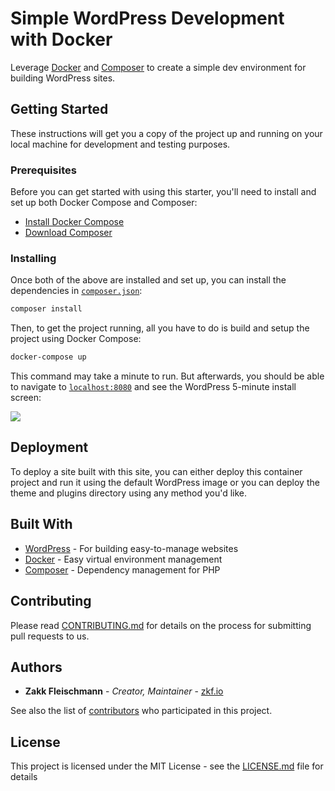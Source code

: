 # Simple WordPress Development with Docker

Leverage [Docker](https://www.docker.com) and
[Composer](https://getcomposer.org) to create a simple dev environment for
building WordPress sites.

## Getting Started

These instructions will get you a copy of the project up and running on your
local machine for development and testing purposes.

### Prerequisites

Before you can get started with using this starter, you'll need to install and
set up both Docker Compose and Composer:

* [Install Docker Compose](https://docs.docker.com/compose/install/)
* [Download Composer](https://getcomposer.org/download/)

### Installing

Once both of the above are installed and set up, you can install the
dependencies in [`composer.json`](./composer.json):

```sh
composer install
```

Then, to get the project running, all you have to do is build and setup the
project using Docker Compose:

```sh
docker-compose up
```

This command may take a minute to run. But afterwards, you should be able to
navigate to [`localhost:8080`](http://localhost:8080) and see the WordPress
5-minute install screen:

![](https://user-images.githubusercontent.com/4991553/47607183-d68dec00-d9ea-11e8-8cd6-7656e43b4c47.png)

## Deployment

To deploy a site built with this site, you can either deploy this container
project and run it using the default WordPress image or you can deploy the theme
and plugins directory using any method you'd like.

## Built With

* [WordPress](https://wordpress.org/) - For building easy-to-manage websites
* [Docker](https://www.docker.com) - Easy virtual environment management
* [Composer](https://getcomposer.org/) - Dependency management for PHP

## Contributing

Please read
[CONTRIBUTING.md](https://gist.github.com/PurpleBooth/b24679402957c63ec426) for
details on the process for submitting pull requests to us.

## Authors

* **Zakk Fleischmann** - *Creator, Maintainer* - [zkf.io](https://zkf.io)

See also the list of
[contributors](https://github.com/your/project/contributors) who participated in
this project.

## License

This project is licensed under the MIT License - see the
[LICENSE.md](LICENSE.md) file for details

